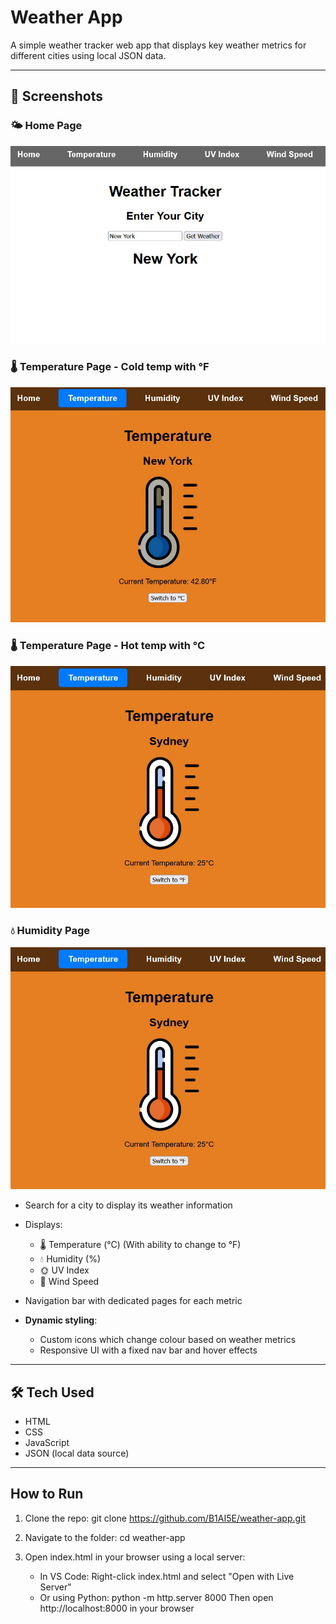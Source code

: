 # Weather App

A simple weather tracker web app that displays key weather metrics for different cities using local JSON data.

---
## 📸 Screenshots

### 🌤️ Home Page
![Home Page](screenshots/screenshot1.jpg)

### 🌡️ Temperature Page - Cold temp with °F
![Temperature Page](screenshots/screenshot2.jpg)

### 🌡️ Temperature Page - Hot temp with °C
![Humidity Page](screenshots/screenshot3.jpg)

### 💧 Humidity Page
![Humidity Page](screenshots/screenshot3.jpg)

- Search for a city to display its weather information
- Displays:
  - 🌡️ Temperature (°C) (With ability to change to °F)
  - 💧 Humidity (%)
  - 🌞 UV Index
  - 💨 Wind Speed
- Navigation bar with dedicated pages for each metric

- **Dynamic styling**:
  - Custom icons which change colour based on weather metrics
  - Responsive UI with a fixed nav bar and hover effects

---

## 🛠 Tech Used

- HTML
- CSS
- JavaScript
- JSON (local data source)

---

## How to Run

1. Clone the repo:
   git clone https://github.com/B1AI5E/weather-app.git

2. Navigate to the folder:
   cd weather-app

3. Open index.html in your browser using a local server:
   - In VS Code: Right-click index.html and select "Open with Live Server"
   - Or using Python:
     python -m http.server 8000
     Then open http://localhost:8000 in your browser